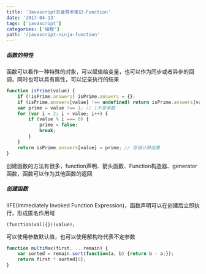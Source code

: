```yaml
---
title: 'Javascript忍者禁术笔记-Function'
date: '2017-04-13'
tags: ['javascript']
categories: ['编程']
path: '/javascript-ninja-function'
---
```


##### 函数的特性

函数可以看作一种特殊的对象，可以赋值给变量，也可以作为同步或者异步的回调，同时也可以具有属性，可以记录执行的结果

```javascript
function isPrime(value) {
    if (!isPrime.answers) isPrime.answers = {};
    if (isPrime.answers[value] !== undefined) return isPrime.answers[value];
    var prime = value !== 1; // 1不是素数
    for (var i = 2; i < value; i++) {
        if (value % i === 0) {
            prime = false;
            break;
        }
    }
    return isPrime.answers[value] = prime; // 存储计算结果
}
```

创建函数的方法有很多，function声明、箭头函数、Function构造器、generator函数，函数可以作为其他函数的返回

##### 创建函数

IIFE(Immediately Invoked Function Expression)，函数声明可以在创建后立即执行，形成匿名作用域

```
(function(val){})(value);
```

可以使用参数默认值，也可以使用解构符代表不定参数

```javascript
function multiMax(first, ...remain) {
    var sorted = remain.sort(function(a, b) {return b - a;});
    return first * sorted[0];
}
```

